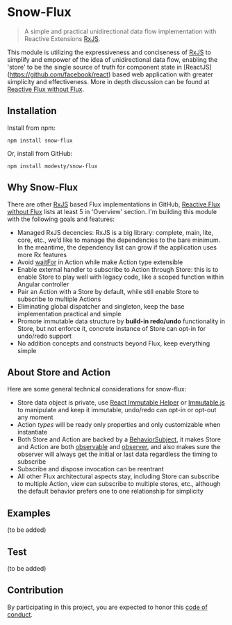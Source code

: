 # Snow-Flux

> A simple and practical unidirectional data flow implementation with Reactive Extensions [RxJS](https://github.com/Reactive-Extensions/RxJS).

This module is utilizing the expressiveness and conciseness of [RxJS](https://github.com/Reactive-Extensions/RxJS) to simplify and empower of the idea of unidirectional data flow, enabling the 'store' to be the single source of truth for component state in [ReactJS] (https://github.com/facebook/react) based web application with greater simplicity and effectiveness. More in depth discussion can be found at [Reactive Flux without Flux](http://www.codeproject.com/Articles/1063098/Reactive-Flux-without-Flux).

## Installation

Install from npm:
```
npm install snow-flux
```

Or, install from GitHub:
```
npm install modesty/snow-flux
```

## Why Snow-Flux

There are other [RxJS](https://github.com/Reactive-Extensions/RxJS) based Flux implementations in GitHub, [Reactive Flux without Flux](http://www.codeproject.com/Articles/1063098/Reactive-Flux-without-Flux) lists at least 5 in 'Overview' section. I'm building this module with the following goals and features:

* Managed RxJS decencies: RxJS is a big library: complete, main, lite, core, etc., we’d like to manage the dependencies to the bare minimum. In the meantime, the dependency list can grow if the application uses more Rx features
* Avoid [waitFor](https://github.com/facebook/flux/issues/209) in Action while make Action type extensible
* Enable external handler to subscribe to Action through Store: this is to enable Store to play well with legacy code, like a scoped function within Angular controller
* Pair an Action with a Store by default, while still enable Store to subscribe to multiple Actions
* Eliminating global dispatcher and singleton, keep the base implementation practical and simple
* Promote immutable data structure by __build-in redo/undo__ functionality in Store, but not enforce it, concrete instance of Store can opt-in for undo/redo support
* No addition concepts and constructs beyond Flux, keep everything simple

## About Store and Action

Here are some general technical considerations for snow-flux:

* Store data object is private, use [React Immutable Helper](https://facebook.github.io/react/docs/update.html) or [Immutable.js](https://github.com/facebook/immutable-js) to manipulate and keep it immutable, undo/redo can opt-in or opt-out any moment
* Action _types_ will be ready only properties and only customizable when instantiate
* Both Store and Action are backed by a [BehaviorSubject](https://github.com/Reactive-Extensions/RxJS/blob/master/doc/api/subjects/behaviorsubject.md), it makes Store and Action are both [observable](https://github.com/Reactive-Extensions/RxJS/blob/master/doc/api/core/observable.md) and [observer](https://github.com/Reactive-Extensions/RxJS/blob/master/doc/api/core/observer.md), and also makes sure the observer will always get the initial or last data regardless the timing to subscribe
* Subscribe and dispose invocation can be reentrant
* All other Flux architectural aspects stay, including Store can subscribe to multiple Action, view can subscribe to multiple stores, etc., although the default behavior prefers one to one relationship for simplicity

## Examples

(to be added)

## Test

(to be added)

## Contribution

By participating in this project, you are expected to honor this [code of conduct](http://todogroup.org/opencodeofconduct/#Open+Code+of+Conduct/abuse@todogroup.org).
